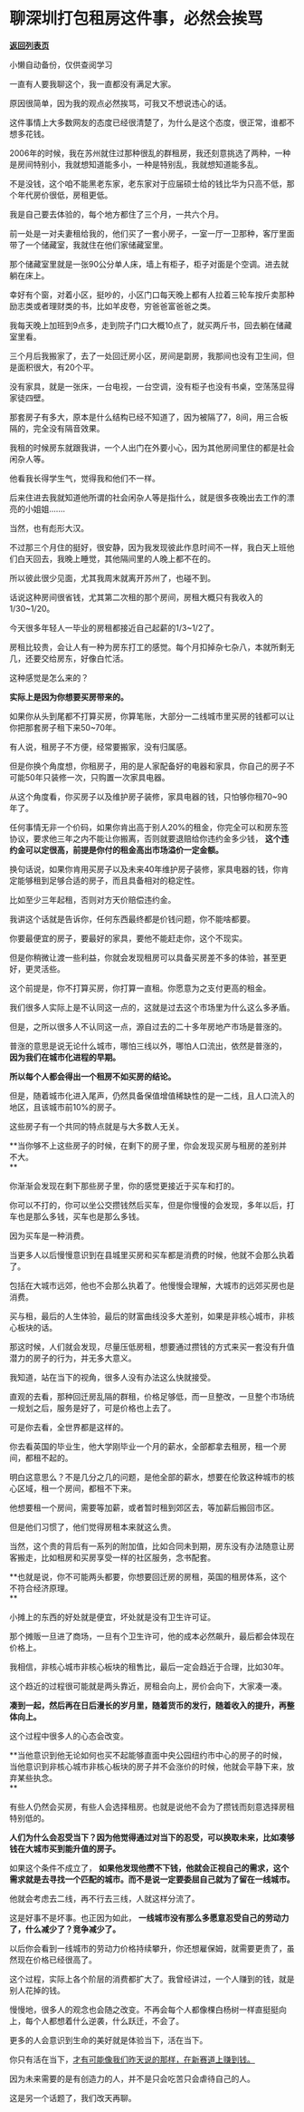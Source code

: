 # 聊深圳打包租房这件事，必然会挨骂

[**返回列表页**](/gzh/记忆承载)

小懒自动备份，仅供查阅学习

一直有人要我聊这个，我一直都没有满足大家。  

原因很简单，因为我的观点必然挨骂，可我又不想说违心的话。  

这件事情上大多数网友的态度已经很清楚了，为什么是这个态度，很正常，谁都不想多花钱。  

2006年的时候，我在苏州就住过那种很乱的群租房，我还刻意挑选了两种，一种是房间特别小，我就想知道能多小，一种是特别乱，我就想知道能多乱。  

不是没钱，这个咱不能黑老东家，老东家对于应届硕士给的钱比华为只高不低，那个年代房价很低，房租更低。  

我是自己要去体验的，每个地方都住了三个月，一共六个月。  

前一处是一对夫妻租给我的，他们买了一套小房子，一室一厅一卫那种，客厅里面带了一个储藏室，我就住在他们家储藏室里。  

那个储藏室里就是一张90公分单人床，墙上有柜子，柜子对面是个空调。进去就躺在床上。

幸好有个窗，对着小区，挺吵的，小区门口每天晚上都有人拉着三轮车按斤卖那种励志类或者理财类的书，比如羊皮卷，穷爸爸富爸爸之类。

我每天晚上加班到9点多，走到院子门口大概10点了，就买两斤书，回去躺在储藏室里看。  

三个月后我搬家了，去了一处回迁房小区，房间是劏房，我那间也没有卫生间，但是面积很大，有20个平。  

没有家具，就是一张床，一台电视，一台空调，没有柜子也没有书桌，空荡荡显得家徒四壁。  

那套房子有多大，原本是什么结构已经不知道了，因为被隔了7，8间，用三合板隔的，完全没有隔音效果。  

我租的时候房东就跟我讲，一个人出门在外要小心，因为其他房间里住的都是社会闲杂人等。  

他看我长得学生气，觉得我和他们不一样。  

后来住进去我就知道他所谓的社会闲杂人等是指什么，就是很多夜晚出去工作的漂亮的小姐姐.......  

当然，也有彪形大汉。  

不过那三个月住的挺好，很安静，因为我发现彼此作息时间不一样，我白天上班他们白天回去，我晚上睡觉，其他隔间里的人晚上都不在的。  

所以彼此很少见面，尤其我周末就离开苏州了，也碰不到。  

话说这种房间很省钱，尤其第二次租的那个房间，房租大概只有我收入的1/30~1/20。

今天很多年轻人一毕业的房租都接近自己起薪的1/3~1/2了。  

房租比较贵，会让人有一种为房东打工的感觉。每个月扣掉杂七杂八，本就所剩无几，还要交给房东，好像白忙活。

这种感觉是怎么来的？  

 **实际上是因为你想要买房带来的。**

如果你从头到尾都不打算买房，你算笔账，大部分一二线城市里买房的钱都可以让你把那套房子租下来50~70年。  

有人说，租房子不方便，经常要搬家，没有归属感。  

但是你换个角度想，你租房子，用的是人家配备好的电器和家具，你自己的房子不可能50年只装修一次，只购置一次家具电器。  

从这个角度看，你买房子以及维护房子装修，家具电器的钱，只怕够你租70~90年了。  

任何事情无非一个价码，如果你肯出高于别人20%的租金，你完全可以和房东签协议，要求他三年之内不能让你搬离，否则就要退赔给你违约金多少钱，
**这个违约金可以定很高，前提是你付的租金高出市场溢价一定金额。**  

换句话说，如果你肯用买房子以及未来40年维护房子装修，家具电器的钱，你肯定能够租到足够合适的房子，而且具备相对的稳定性。  

比如至少三年起租，否则对方天价赔偿违约金。

我讲这个话就是告诉你，任何东西最终都是价钱问题，你不能啥都要。

你要最便宜的房子，要最好的家具，要他不能赶走你，这个不现实。

但是你稍微让渡一些利益，你就会发现租房可以具备买房差不多的体验，甚至更好，更灵活些。

这个前提是，你不打算买房，你打算一直租。你愿意为之支付更高的租金。

我们很多人实际上是不认同这一点的，这就是过去这个市场里为什么这么多矛盾。  

但是，之所以很多人不认同这一点，源自过去的二十多年房地产市场是普涨的。

普涨的意思是说无论什么城市，哪怕三线以外，哪怕人口流出，依然是普涨的， **因为我们在城市化进程的早期。**

 **所以每个人都会得出一个租房不如买房的结论。**  

但是，随着城市化进入尾声，仍然具备保值增值稀缺性的是一二线，且人口流入的地区，且该城市前10%的房子。  

这些房子有一个共同的特点就是与大多数人无关。  

 **当你够不上这些房子的时候，在剩下的房子里，你会发现买房与租房的差别并不大。  
**

你渐渐会发现在剩下那些房子里，你的感觉更接近于买车和打的。

你可以不打的，你可以坐公交攒钱然后买车，但是你慢慢的会发现，多年以后，打车也是那么多钱，买车也是那么多钱。

因为买车是一种消费。  

当更多人以后慢慢意识到在县城里买房和买车都是消费的时候，他就不会那么执着了。  

包括在大城市远郊，他也不会那么执着了。他慢慢会理解，大城市的远郊买房也是消费。  

买与租，最后的人生体验，最后的财富曲线没多大差别，如果是非核心城市，非核心板块的话。  

那这时候，人们就会发现，尽量压低房租，想要通过攒钱的方式来买一套没有升值潜力的房子的行为，并无多大意义。  

我知道，站在当下的视角，很多人没有办法这么快就接受。

直观的去看，那种回迁房乱隔的群租，价格足够低，而一旦整改，一旦整个市场统一规划之后，服务是好了，可是价格也上去了。  

可是你去看，全世界都是这样的。  

你去看英国的毕业生，他大学刚毕业一个月的薪水，全部都拿去租房，租一个房间，都租不起的。  

明白这意思么？不是几分之几的问题，是他全部的薪水，想要在伦敦这种城市的核心区域，租一个房间，都租不下来。  

他想要租一个房间，需要等加薪，或者暂时租到郊区去，等加薪后搬回市区。  

但是他们习惯了，他们觉得房租本来就这么贵。  

当然，这个贵的背后有一系列的附加值，比如合同未到期，房东没有办法随意让房客搬走，比如租房和买房享受一样的社区服务，念书配套。  

 **也就是说，你不可能两头都要，你想要回迁房的房租，英国的租房体系，这个不符合经济原理。  
**

小摊上的东西的好处就是便宜，坏处就是没有卫生许可证。

那个摊贩一旦进了商场，一旦有个卫生许可，他的成本必然飙升，最后都会体现在价格上。  

我相信，非核心城市非核心板块的租售比，最后一定会趋近于合理，比如30年。  

这个趋近的过程很可能就是两头靠近，房租会向上，房价会向下，大家凑一凑。  

 **凑到一起，然后再在日后漫长的岁月里，随着货币的发行，随着收入的提升，再整体向上。**  

这个过程中很多人的心态会改变。  

**当他意识到他无论如何也买不起能够直面中央公园纽约市中心的房子的时候，当他意识到非核心城市非核心板块的房子并不会涨价的时候，他就会平静下来，放弃某些执念。  
**

有些人仍然会买房，有些人会选择租房。也就是说他不会为了攒钱而刻意选择房租特别低的。  

 **人们为什么会忍受当下？因为他觉得通过对当下的忍受，可以换取未来，比如凑够钱在大城市买到能升值的房子。**

如果这个条件不成立了， **如果他发现他攒不下钱，他就会正视自己的需求，这个需求就是去寻找一个匹配的城市。而不是说一定要委屈自己就为了留在一线城市。**

他就会考虑去二线，再不行去三线，人就这样分流了。

这是好事不是坏事。也正因为如此， **一线城市没有那么多愿意忍受自己的劳动力了，什么减少了？竞争减少了。**  

以后你会看到一线城市的劳动力价格持续攀升，你还想雇保姆，就需要更贵了，虽然现在价格已经很高了。  

这个过程，实际上各个阶层的消费都扩大了。我曾经讲过，一个人赚到的钱，就是别人花掉的钱。  

慢慢地，很多人的观念也会随之改变。不再会每个人都像棵白杨树一样直挺挺向上，每个人都想着什么逆袭，什么跃迁，不会了。  

更多的人会意识到生命的美好就是体验当下，活在当下。  

你只有活在当下，[才有可能像我们昨天说的那样，在新赛道上赚到钱。](http://mp.weixin.qq.com/s?__biz=Mzg4MTg2MzU3Mg==&mid=2247484108&idx=1&sn=6355300b189f9ce7c16dd8aaf68c527e&chksm=cf5e3c37f829b521863070046a28c0487f12917edcdc9b294665051ba89d61d0c06520d10274&scene=21#wechat_redirect)

因为未来需要的是有创造力的人，并不是只会吃苦只会虐待自己的人。

这是另一个话题了，我们改天再聊。


